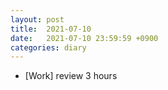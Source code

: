 ```yaml
---
layout: post
title:  2021-07-10
date:   2021-07-10 23:59:59 +0900
categories: diary
---
```


- [Work] review 3 hours
